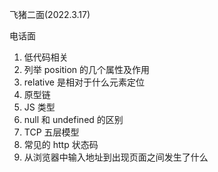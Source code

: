 飞猪二面(2022.3.17)

电话面

1. 低代码相关
2. 列举 position 的几个属性及作用
3. relative 是相对于什么元素定位
4. 原型链
5. JS 类型
6. null 和 undefined 的区别
7. TCP 五层模型
8. 常见的 http 状态码
9. 从浏览器中输入地址到出现页面之间发生了什么
